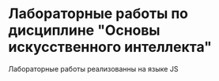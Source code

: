# Лабораторные работы по дисциплине "Основы искусственного интеллекта"

Лабораторные работы реализованны на языке JS
